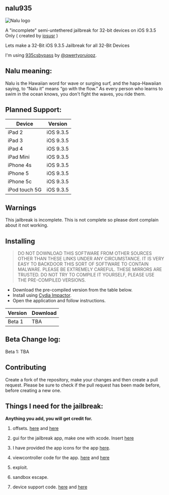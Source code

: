 ## nalu935

![Nalu logo](https://github.com/osxusr/nalu935/blob/master/nalu935/Media.xcassets/AppIcon.appiconset/Icon-83.5%402x.png)

A "incomplete" semi-untethered jailbreak for 32-bit devices on iOS 9.3.5 Only ( created by [iosusr](https://twitter.com/shp0ng13) )

Lets make a 32-Bit iOS 9.3.5 Jailbreak for all 32-Bit Devices  

I'm using [935csbypass](https://github.com/kpwn/935csbypass) by [@qwertyoruiopz](https://twitter.com/qwertyoruiopz). 

## Nalu meaning:

Nalu is the Hawaiian word for wave or surging surf, 
and the hapa-Hawaiian saying, to “Nalu it” means “go with the flow.” 
As every person who learns to swim in the ocean knows, 
you don't fight the waves, you ride them.

## Planned Support:

| Device | Version |
|---------|----------|
| iPad 2  | iOS 9.3.5|
| iPad 3  | iOS 9.3.5 |
| iPad 4  | iOS 9.3.5 |
| iPad Mini | iOS 9.3.5 |
| iPhone 4s  | iOS 9.3.5 |
| iPhone 5  | iOS 9.3.5 |
| iPhone 5c | iOS 9.3.5 |
| iPod touch 5G | iOS 9.3.5 |

## Warnings

This jailbreak is incomplete. This is not complete so please dont complain about it not working.

## Installing

> DO NOT DOWNLOAD THIS SOFTWARE FROM OTHER SOURCES OTHER THAN THESE LINKS UNDER ANY CIRCUMSTANCE. IT IS VERY EASY TO BACKDOOR THIS SORT OF SOFTWARE TO CONTAIN MALWARE. PLEASE BE EXTREMELY CAREFUL. THESE MIRRORS ARE TRUSTED. DO NOT TRY TO COMPILE IT YOURSELF, PLEASE USE THE PRE-COMPILED VERSIONS.

* Download the pre-compiled version from the table below.
* Install using [Cydia Impactor](http://www.cydiaimpactor.com/).
* Open the application and follow instructions.

| Version | Download |
|---------|----------|
| Beta 1  | TBA      |

## Beta Change log:

Beta 1: TBA

## Contributing

Create a fork of the repository, make your changes and then create a pull request.
Please be sure to check if the pull request has been made before, before creating a new one.

## Things I need for the jailbreak:

**Anything you add, you will get credit for.**

1. offsets. [here](https://github.com/osxusr/nalu935/blob/master/nalu935/offsets.c) and [here](https://github.com/shp0ng13/nalu935/blob/master/nalu935/offsets.h)

2. gui for the jailbreak app, make one with xcode. Insert [here](https://github.com/shp0ng13/nalu935/tree/master/nalu935/Base.Iproj)

3. I have provided the app icons for the app [here](https://github.com/shp0ng13/nalu935/tree/master/nalu935/Media.xcassets/AppIcon.appiconset).

4. viewcontroller code for the app. [here](https://github.com/shp0ng13/nalu935/blob/master/nalu935/ViewController.h) and [here](https://github.com/shp0ng13/nalu935/blob/master/nalu935/ViewController.m)

5. exploit.

6. sandbox escape.

6. device support code. [here](https://github.com/shp0ng13/nalu935/blob/master/nalu935/device%20support.h) and [here](https://github.com/shp0ng13/nalu935/blob/master/nalu935/device%20support.m)
